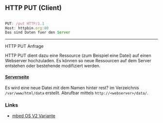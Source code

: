 ## HTTP PUT (Client)

```js
                               
PUT: /put HTTP/1.1
Host: httpbin.org:80
Das sind Daten fuer den Server
```

- - -

HTTP PUT Anfrage

HTTP PUT dient dazu eine Ressource (zum Beispiel eine Datei) auf einen Webserver hochzuladen. Es können so neue Ressourcen auf dem Server entstehen oder bestehende modifiziert werden.

#### [Serverseite](../HTTP_GET/cgi-bin/rest.txt) 

Es wird eine neue Datei mit dem Namen hinter rest? im Verzeichnis `/var/www/html/data` erstellt. Abrufbar mittels `http://<webserver>/data/`.

### Links

*  [mbed OS V2 Variante](https://developer.mbed.org/compiler/#import:/teams/smdiotkit2ch/code/HTTP_PUT/)
